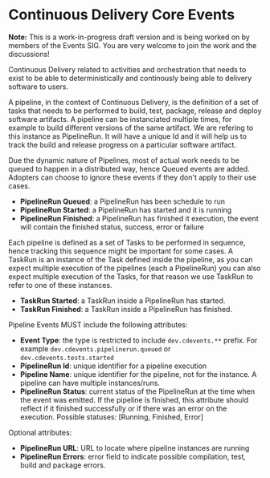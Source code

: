 # Continuous Delivery Core Events

__Note:__ This is a work-in-progress draft version and is being worked on by members of the Events SIG. You are very welcome to join the work and the discussions!

Continuous Delivery related to activities and orchestration that needs to exist to be able to deterministically and continously being able to delivery software to users. 

A pipeline, in the context of Continuous Delivery, is the definition of a set of tasks that needs to be performed to build, test, package, release and deploy software artifacts. A pipeline can be instanciated multiple times, for example to build different versions of the same artifact. We are refering to this instance as PipelineRun. It will have a unique Id and it will help us to track the build and release progress on a particular software artifact. 

Due the dynamic nature of Pipelines, most of actual work needs to be queued to happen in a distributed way, hence Queued events are added. Adopters can choose to ignore these events if they don't apply to their use cases. 

- **PipelineRun Queued**: a PipelineRun has been schedule to run
- **PipelineRun Started**: a PipelineRun has started and it is running
- **PipelineRun Finished**: a PipelineRun has finished it execution, the event will contain the finished status, success, error or failure

Each pipeline is defined as a set of Tasks to be performed in sequence, hence tracking this sequence might be important for some cases. A TaskRun is an instance of the Task defined inside the pipeline, as you can expect multiple execution of the pipelines (each a PipelineRun) you can also expect multiple execution of the Tasks, for that reason we use TaskRun to refer to one of these instances.  

- **TaskRun Started**: a TaskRun inside a PipelineRun has started.
- **TaskRun Finished**: a TaskRun inside a PipelineRun has finished. 

Pipeline Events MUST include the following attributes:
- **Event Type**: the type is restricted to include `dev.cdevents.**` prefix. For example `dev.cdevents.pipelinerun.queued` or `dev.cdevents.tests.started`
- **PipelineRun Id**: unique identifier for a pipeline execution
- **Pipeline Name**: unique identifier for the pipeline, not for the instance. A pipeline can have multiple instances/runs.  
- **PipelineRun Status**: current status of the PipelineRun at the time when the event was emitted. If the pipeline is finished, this attribute should reflect if it finished successfully or if there was an error on the execution. Possible statuses: [Running, Finished, Error]

Optional attributes: 
- **PipelineRun URL**: URL to locate where  pipeline instances are running
- **PipelineRun Errors**: error field to indicate possible compilation, test, build and package errors.
